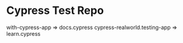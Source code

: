 # Cypress Test Repo

with-cypress-app => docs.cypress
cypress-realworld.testing-app => learn.cypress
